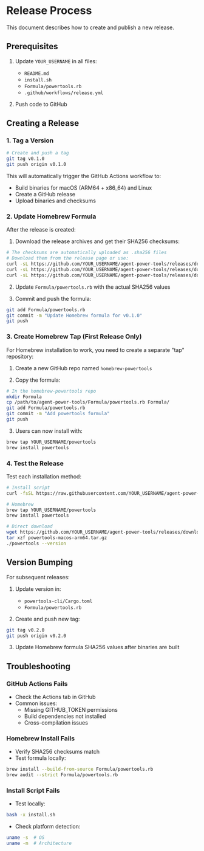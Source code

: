 # Release Process

This document describes how to create and publish a new release.

## Prerequisites

1. Update `YOUR_USERNAME` in all files:
   - `README.md`
   - `install.sh`
   - `Formula/powertools.rb`
   - `.github/workflows/release.yml`

2. Push code to GitHub

## Creating a Release

### 1. Tag a Version

```bash
# Create and push a tag
git tag v0.1.0
git push origin v0.1.0
```

This will automatically trigger the GitHub Actions workflow to:
- Build binaries for macOS (ARM64 + x86_64) and Linux
- Create a GitHub release
- Upload binaries and checksums

### 2. Update Homebrew Formula

After the release is created:

1. Download the release archives and get their SHA256 checksums:

```bash
# The checksums are automatically uploaded as .sha256 files
# Download them from the release page or use:
curl -sL https://github.com/YOUR_USERNAME/agent-power-tools/releases/download/v0.1.0/powertools-macos-arm64.tar.gz.sha256
curl -sL https://github.com/YOUR_USERNAME/agent-power-tools/releases/download/v0.1.0/powertools-macos-x86_64.tar.gz.sha256
curl -sL https://github.com/YOUR_USERNAME/agent-power-tools/releases/download/v0.1.0/powertools-linux-x86_64.tar.gz.sha256
```

2. Update `Formula/powertools.rb` with the actual SHA256 values

3. Commit and push the formula:

```bash
git add Formula/powertools.rb
git commit -m "Update Homebrew formula for v0.1.0"
git push
```

### 3. Create Homebrew Tap (First Release Only)

For Homebrew installation to work, you need to create a separate "tap" repository:

1. Create a new GitHub repo named `homebrew-powertools`

2. Copy the formula:

```bash
# In the homebrew-powertools repo
mkdir Formula
cp /path/to/agent-power-tools/Formula/powertools.rb Formula/
git add Formula/powertools.rb
git commit -m "Add powertools formula"
git push
```

3. Users can now install with:

```bash
brew tap YOUR_USERNAME/powertools
brew install powertools
```

### 4. Test the Release

Test each installation method:

```bash
# Install script
curl -fsSL https://raw.githubusercontent.com/YOUR_USERNAME/agent-power-tools/main/install.sh | sh

# Homebrew
brew tap YOUR_USERNAME/powertools
brew install powertools

# Direct download
wget https://github.com/YOUR_USERNAME/agent-power-tools/releases/download/v0.1.0/powertools-macos-arm64.tar.gz
tar xzf powertools-macos-arm64.tar.gz
./powertools --version
```

## Version Bumping

For subsequent releases:

1. Update version in:
   - `powertools-cli/Cargo.toml`
   - `Formula/powertools.rb`

2. Create and push new tag:

```bash
git tag v0.2.0
git push origin v0.2.0
```

3. Update Homebrew formula SHA256 values after binaries are built

## Troubleshooting

### GitHub Actions Fails

- Check the Actions tab in GitHub
- Common issues:
  - Missing GITHUB_TOKEN permissions
  - Build dependencies not installed
  - Cross-compilation issues

### Homebrew Install Fails

- Verify SHA256 checksums match
- Test formula locally:

```bash
brew install --build-from-source Formula/powertools.rb
brew audit --strict Formula/powertools.rb
```

### Install Script Fails

- Test locally:

```bash
bash -x install.sh
```

- Check platform detection:

```bash
uname -s  # OS
uname -m  # Architecture
```
